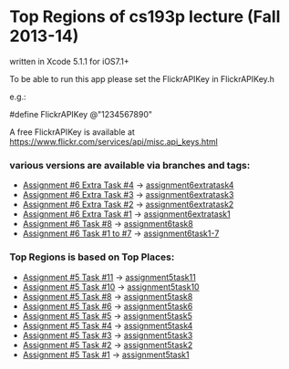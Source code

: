 # Top Regions of cs193p lecture (Fall 2013-14)

written in Xcode 5.1.1 for iOS7.1+


To be able to run this app please set the FlickrAPIKey in FlickrAPIKey.h

e.g.:

\#define FlickrAPIKey @"1234567890"

A free FlickrAPIKey is available at
   https://www.flickr.com/services/api/misc.api_keys.html


### various versions are available via branches and tags:

+ [Assignment #6 Extra Task #4](http://cs193p.m2m.at/cs193p-assignment-6-extra-task-4-fall-2013-14/) -> [assignment6extratask4](https://github.com/m2mtech/topregions/tree/assignment6extratask4)
+ [Assignment #6 Extra Task #3](http://cs193p.m2m.at/cs193p-assignment-6-extra-task-3-fall-2013-14/) -> [assignment6extratask3](https://github.com/m2mtech/topregions/tree/assignment6extratask3)
+ [Assignment #6 Extra Task #2](http://cs193p.m2m.at/cs193p-assignment-6-extra-task-2-fall-2013-14/) -> [assignment6extratask2](https://github.com/m2mtech/topregions/tree/assignment6extratask2)
+ [Assignment #6 Extra Task #1](http://cs193p.m2m.at/cs193p-assignment-6-extra-task-1-fall-2013-14/) -> [assignment6extratask1](https://github.com/m2mtech/topregions/tree/assignment6extratask1)
+ [Assignment #6 Task #8](http://cs193p.m2m.at/cs193p-assignment-6-task-8-fall-2013-14/) -> [assignment6task8](https://github.com/m2mtech/topregions/tree/assignment6task8)
+ [Assignment #6 Task #1 to #7](http://cs193p.m2m.at/tag/cs193p+assignment-6+task-1-7+2013-14/) -> [assignment6task1-7](https://github.com/m2mtech/topregions/tree/assignment6task1-7)

### Top Regions is based on Top Places:

+ [Assignment #5 Task #11](http://cs193p.m2m.at/cs193p-assignment-5-task-11-fall-2013-14/) -> [assignment5task11](https://github.com/m2mtech/topplaces-2013-14/tree/assignment5task11)
+ [Assignment #5 Task #10](http://cs193p.m2m.at/cs193p-assignment-5-task-10-fall-2013-14/) -> [assignment5task10](https://github.com/m2mtech/topplaces-2013-14/tree/assignment5task10)
+ [Assignment #5 Task #8](http://cs193p.m2m.at/cs193p-assignment-5-task-8-fall-2013-14/) -> [assignment5task8](https://github.com/m2mtech/topplaces-2013-14/tree/assignment5task8)
+ [Assignment #5 Task #6](http://cs193p.m2m.at/cs193p-assignment-5-task-6-fall-2013-14/) -> [assignment5task6](https://github.com/m2mtech/topplaces-2013-14/tree/assignment5task6)
+ [Assignment #5 Task #5](http://cs193p.m2m.at/cs193p-assignment-5-task-5-fall-2013-14/) -> [assignment5task5](https://github.com/m2mtech/topplaces-2013-14/tree/assignment5task5)
+ [Assignment #5 Task #4](http://cs193p.m2m.at/cs193p-assignment-5-task-4-fall-2013-14/) -> [assignment5task4](https://github.com/m2mtech/topplaces-2013-14/tree/assignment5task4)
+ [Assignment #5 Task #3](http://cs193p.m2m.at/cs193p-assignment-5-task-3-fall-2013-14/) -> [assignment5task3](https://github.com/m2mtech/topplaces-2013-14/tree/assignment5task3)
+ [Assignment #5 Task #2](http://cs193p.m2m.at/cs193p-assignment-5-task-2-fall-2013-14/) -> [assignment5task2](https://github.com/m2mtech/topplaces-2013-14/tree/assignment5task2)
+ [Assignment #5 Task #1](http://cs193p.m2m.at/cs193p-assignment-5-task-1-fall-2013-14/) -> [assignment5task1](https://github.com/m2mtech/topplaces-2013-14/tree/assignment5task1)
